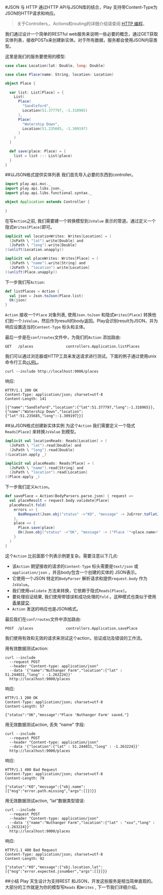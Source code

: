 #JSON 与 HTTP
通过HTTP API与JSON库的结合，Play 支持带Content-Type为JSON的HTTP请求和响应。

> 关于Controllers,、Actions和routing的详细介绍请查阅 [HTTP 编程](https://www.playframework.com/documentation/2.4.x/ScalaActions)。

我们通过设计一个简单的RESTful web服务来说明一些必要的概念，通过GET获取实体列表，接收POSTs来创建新实体。对于所有数据，服务都会使用JSON内容类型。

这里是我们的服务要使用的模型:

```scala
case class Location(lat: Double, long: Double)

case class Place(name: String, location: Location)

object Place {
    
  var list: List[Place] = {
    List(
      Place(
        "Sandleford",
        Location(51.377797, -1.318965)
      ),
      Place(
        "Watership Down",
        Location(51.235685, -1.309197)
      )
    )
  }
    
  def save(place: Place) = {
    list = list ::: List(place)
  }
}
```


##以JSON格式提供实体列表
我们首先导入必要的东西到controller。

```scala
import play.api.mvc._
import play.api.libs.json._
import play.api.libs.functional.syntax._

object Application extends Controller {
  
}
```

在写`Action`之前, 我们需要建一个转换模型到`JsValue` 表示的管道。通过定义一个隐式`Writes[Place]`即可。

```scala
implicit val locationWrites: Writes[Location] = (
  (JsPath \ "lat").write[Double] and
  (JsPath \ "long").write[Double]
)(unlift(Location.unapply))

implicit val placeWrites: Writes[Place] = (
  (JsPath \ "name").write[String] and
  (JsPath \ "location").write[Location]
)(unlift(Place.unapply))
```

下一步我们写`Action`:

```scala
def listPlaces = Action {
  val json = Json.toJson(Place.list)
  Ok(json)
}
```

`Action` 接收一个`Place` 对象列表, 使用`Json.toJson` 和隐式`Writes[Place]` 转换他们到一个`JsValue`，然后作为result的body返回。Play会识别result为JSON，并为响应设置适当的`Content-Type` 标头和主体。 

最后一步是在`conf/routes`文件中，为我们的`Action` 添加路由:

```
GET   /places               controllers.Application.listPlaces
```

我们可以通过浏览器或HTTP工具来发送请求进行测试。下面的例子通过使用unix命令行工具[cURL](http://curl.haxx.se/)。

```shell
curl --include http://localhost:9000/places
```

响应:

```
HTTP/1.1 200 OK
Content-Type: application/json; charset=utf-8
Content-Length: 141

[{"name":"Sandleford","location":{"lat":51.377797,"long":-1.318965}},{"name":"Watership Down","location":{"lat":51.235685,"long":-1.309197}}]
```


##从JSON格式创建新实体实例
为这个`Action` 我们需要定义一个隐式`Reads[Place]` 来转换`JsValue` 到模型。

```scala
implicit val locationReads: Reads[Location] = (
  (JsPath \ "lat").read[Double] and
  (JsPath \ "long").read[Double]
)(Location.apply _)

implicit val placeReads: Reads[Place] = (
  (JsPath \ "name").read[String] and
  (JsPath \ "location").read[Location]
)(Place.apply _)
```

下一步我们定义`Action`。

```scala
def savePlace = Action(BodyParsers.parse.json) { request =>
  val placeResult = request.body.validate[Place]
  placeResult.fold(
    errors => {
      BadRequest(Json.obj("status" ->"KO", "message" -> JsError.toFlatJson(errors)))
    },
    place => { 
      Place.save(place)
      Ok(Json.obj("status" ->"OK", "message" -> ("Place '"+place.name+"' saved.") ))  
    }
  )
}
```

这个`Action` 比前面那个列表示例更复杂。需要注意以下几点:

* 该`Action` 期望接收的请求的`Content-Type` 标头需要是`text/json` 或`application/json` ，并且body包含一个创建的实体的 JSON表示。
* 它使用一个JSON 特定的`BodyParser` 解析请求和提供`request.body` 作为`JsValue`。
* 我们使用`validate` 方法来转换，它依赖于隐式`Reads[Place]`。
* 要处理验证结果, 我们使用带错误和成功处理的`fold` 。这种模式也类似于使用[表单提交](../04_Form_submission_and_validation/01_Handling_form_submission.md).
* `Action` 发送的响应也是JSON格式。

最后我们在`conf/routes`文件中添加路由:

```
POST  /places               controllers.Application.savePlace
```

我们使用有效和无效的请求来测试这个action，验证成功及错误的工作流。 

用有效数据测试action:

```shell
curl --include
  --request POST
  --header "Content-type: application/json" 
  --data '{"name":"Nuthanger Farm","location":{"lat" : 51.244031,"long" : -1.263224}}' 
  http://localhost:9000/places
```

响应:

```shell
HTTP/1.1 200 OK
Content-Type: application/json; charset=utf-8
Content-Length: 57

{"status":"OK","message":"Place 'Nuthanger Farm' saved."}
```

用无效数据测试action, 丢失 “name” 字段:

```shell
curl --include
  --request POST
  --header "Content-type: application/json"
  --data '{"location":{"lat" : 51.244031,"long" : -1.263224}}' 
  http://localhost:9000/places
```

响应:

```shell
HTTP/1.1 400 Bad Request
Content-Type: application/json; charset=utf-8
Content-Length: 79

{"status":"KO","message":{"obj.name":[{"msg":"error.path.missing","args":[]}]}}
```

用无效数据测试action, “lat”数据类型错误:

```shell
curl --include
  --request POST
  --header "Content-type: application/json" 
  --data '{"name":"Nuthanger Farm","location":{"lat" : "xxx","long" : -1.263224}}' 
  http://localhost:9000/places
```

响应:

```shell
HTTP/1.1 400 Bad Request
Content-Type: application/json; charset=utf-8
Content-Length: 92

{"status":"KO","message":{"obj.location.lat":[{"msg":"error.expected.jsnumber","args":[]}]}}
```


##小结
Play 天生设计为支持REST 和JSON，开发这些服务是相当简单直观的。大部分的工作就是为你的模型写`Reads` 和`Writes` , 下一节我们详细介绍。